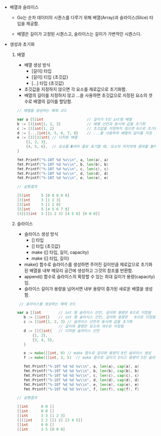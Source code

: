 - 배열과 슬라이스

  - Go는 순차 데이터의 시퀀스를 다루기 위해 배열(Array)과 슬라이스(Slice) 타입을 제공함.

  - 배열은 길이가 고정된 시퀀스고, 슬라이스는 길이가 가변적인 시퀀스다.

    

- 생성과 초기화

  1. 배열

     - 배열 생성 방식
       - [길이] 타입
       - [길이] 티입 {초깃값}
       - [...] 타입 {초깃값}
     - 초깃값을 지정하지 않으면 각 요소를 제로값으로 초기화함.
     - 배열의 길이를 지정하지 않고 ...을 사용하면 초깃값으로 지정된 요소의 갯수로 배열의 길이를 할당함.

     ```go
     // 배열을 생성하는 예제 코드
     
     var a [5]int                    // 길이가 5인 int형 배열
     b := [3]int{1, 2, 3}            // 배열 선언과 동시에 값을 초기화
     c := [3]int{1, 2}               // 초깃값을 지정하지 않으면 0으로 초기화됨
     d := [...]int{4, 5, 6, 7, 8}    // ...를 사용하여 배열의 길이를 지정
     e := [3][3]int{ // 다차원 배열
         {1, 2, 3},
         {4, 5, 6},  // 요소를 �여러 줄로 표기할 때, 요소의 마지막에 콤마를 붙여야 함
     }
     
     fmt.Printf("%-10T %d %v\\n", a, len(a), a)
     fmt.Printf("%-10T %d %v\\n", b, len(b), b)
     fmt.Printf("%-10T %d %v\\n", c, len(c), c)
     fmt.Printf("%-10T %d %v\\n", d, len(d), d)
     fmt.Printf("%-10T %d %v\\n", e, len(e), e)
     
     // 실행결과
     
     [5]int     5 [0 0 0 0 0]
     [3]int     3 [1 2 3]
     [3]int     3 [1 2 0]
     [5]int     5 [4 5 6 7 8]
     [3][3]int  3 [[1 2 3] [4 5 6] [0 0 0]]
     ```

  2. 슬라이스

     - 슬라이스 생성 방식
       - [] 타입
       - [] 타입 {초깃값}
       - make ([] 타입, 길이, capacity)
       - make ([] 타입, 길이)
     - make() 함수로 슬라이스를 생성하면 주어진 길이만큼 제로값으로 초기화된 배열을 내부 메모리 공간에 생성하고 그것의 참조를 반환함.
     - append() 함수로 슬라이스의 확장할 수 있는 최대 길이가 용량(capacity)임.
     - 슬라이스 길이가 용량을 넘어서면 내부 용량이 증가된 새로운 배열을 생성함.

     ```go
      // 슬라이스를 생성하는 예제 코드
     
     var a []int		// int 형 슬라이스 선언, 길이와 용량은 0으로 지정됨
     	b := []int{}	// int 형 슬라시스 선언, 길이와 용량은	0으로 지정됨
     	c := []int{1, 2, 3}	// 슬라이스 선언과 동시에 값을 초기화
     					// 길이와 용량은 요소의 개수로 지정됨
     	d := [][]int{	// 다차원 슬라이스 선언
     		{1, 2},
     		{3, 4, 5},
     	}
     
     	e := make([]int, 0)	// make 함수로 길이와 용량이 0인 슬라이스 생성
     	f := make([]int, 3, 5)	// make 함수로 길이가 3이고 용량이 5인 슬라이스 생성
     
     	fmt.Printf("%-10T %d %d %v\\n", a, len(a), cap(a), a)
     	fmt.Printf("%-10T %d %d %v\\n", b, len(b), cap(b), b)
     	fmt.Printf("%-10T %d %d %v\\n", c, len(c), cap(c), c)
     	fmt.Printf("%-10T %d %d %v\\n", d, len(d), cap(d), d)
     	fmt.Printf("%-10T %d %d %v\\n", e, len(e), cap(e), e)
     	fmt.Printf("%-10T %d %d %v\\n", f, len(f), cap(f), f)
     
     // 실행결과
     
     []int      0 0 []
     []int      0 0 []
     []int      3 3 [1 2 3]
     [][]int    2 2 [[1 2] [3 4 5]]
     []int      0 0 []
     []int      3 5 [0 0 0]
     ```